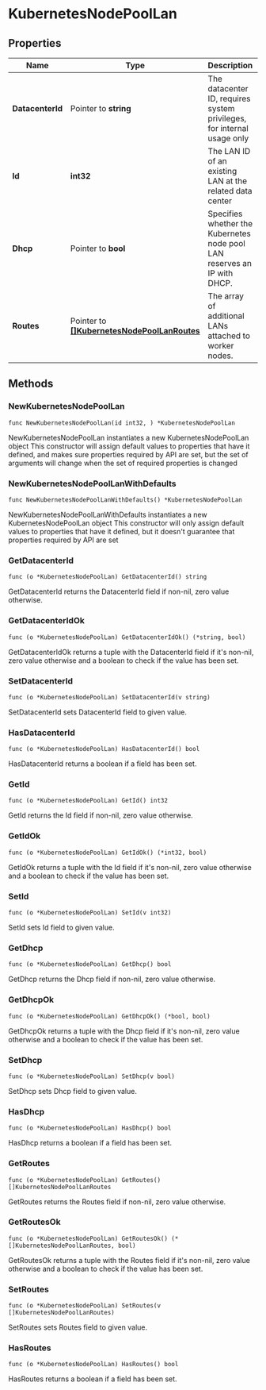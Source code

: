 # KubernetesNodePoolLan

## Properties

|Name | Type | Description | Notes|
|------------ | ------------- | ------------- | -------------|
|**DatacenterId** | Pointer to **string** | The datacenter ID, requires system privileges, for internal usage only | [optional] |
|**Id** | **int32** | The LAN ID of an existing LAN at the related data center | |
|**Dhcp** | Pointer to **bool** | Specifies whether the Kubernetes node pool LAN reserves an IP with DHCP. | [optional] |
|**Routes** | Pointer to [**[]KubernetesNodePoolLanRoutes**](KubernetesNodePoolLanRoutes.md) | The array of additional LANs attached to worker nodes. | [optional] |

## Methods

### NewKubernetesNodePoolLan

`func NewKubernetesNodePoolLan(id int32, ) *KubernetesNodePoolLan`

NewKubernetesNodePoolLan instantiates a new KubernetesNodePoolLan object
This constructor will assign default values to properties that have it defined,
and makes sure properties required by API are set, but the set of arguments
will change when the set of required properties is changed

### NewKubernetesNodePoolLanWithDefaults

`func NewKubernetesNodePoolLanWithDefaults() *KubernetesNodePoolLan`

NewKubernetesNodePoolLanWithDefaults instantiates a new KubernetesNodePoolLan object
This constructor will only assign default values to properties that have it defined,
but it doesn't guarantee that properties required by API are set

### GetDatacenterId

`func (o *KubernetesNodePoolLan) GetDatacenterId() string`

GetDatacenterId returns the DatacenterId field if non-nil, zero value otherwise.

### GetDatacenterIdOk

`func (o *KubernetesNodePoolLan) GetDatacenterIdOk() (*string, bool)`

GetDatacenterIdOk returns a tuple with the DatacenterId field if it's non-nil, zero value otherwise
and a boolean to check if the value has been set.

### SetDatacenterId

`func (o *KubernetesNodePoolLan) SetDatacenterId(v string)`

SetDatacenterId sets DatacenterId field to given value.

### HasDatacenterId

`func (o *KubernetesNodePoolLan) HasDatacenterId() bool`

HasDatacenterId returns a boolean if a field has been set.

### GetId

`func (o *KubernetesNodePoolLan) GetId() int32`

GetId returns the Id field if non-nil, zero value otherwise.

### GetIdOk

`func (o *KubernetesNodePoolLan) GetIdOk() (*int32, bool)`

GetIdOk returns a tuple with the Id field if it's non-nil, zero value otherwise
and a boolean to check if the value has been set.

### SetId

`func (o *KubernetesNodePoolLan) SetId(v int32)`

SetId sets Id field to given value.


### GetDhcp

`func (o *KubernetesNodePoolLan) GetDhcp() bool`

GetDhcp returns the Dhcp field if non-nil, zero value otherwise.

### GetDhcpOk

`func (o *KubernetesNodePoolLan) GetDhcpOk() (*bool, bool)`

GetDhcpOk returns a tuple with the Dhcp field if it's non-nil, zero value otherwise
and a boolean to check if the value has been set.

### SetDhcp

`func (o *KubernetesNodePoolLan) SetDhcp(v bool)`

SetDhcp sets Dhcp field to given value.

### HasDhcp

`func (o *KubernetesNodePoolLan) HasDhcp() bool`

HasDhcp returns a boolean if a field has been set.

### GetRoutes

`func (o *KubernetesNodePoolLan) GetRoutes() []KubernetesNodePoolLanRoutes`

GetRoutes returns the Routes field if non-nil, zero value otherwise.

### GetRoutesOk

`func (o *KubernetesNodePoolLan) GetRoutesOk() (*[]KubernetesNodePoolLanRoutes, bool)`

GetRoutesOk returns a tuple with the Routes field if it's non-nil, zero value otherwise
and a boolean to check if the value has been set.

### SetRoutes

`func (o *KubernetesNodePoolLan) SetRoutes(v []KubernetesNodePoolLanRoutes)`

SetRoutes sets Routes field to given value.

### HasRoutes

`func (o *KubernetesNodePoolLan) HasRoutes() bool`

HasRoutes returns a boolean if a field has been set.




